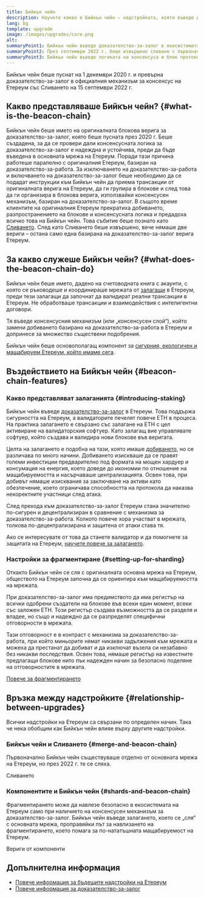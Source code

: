 ```yaml
---
title: Бийкън чейн
description: Научете какво е Бийкън чейн – надстройката, която въведе доказателство-за-залог в Eтереум.
lang: bg
template: upgrade
image: /images/upgrades/core.png
alt: 
summaryPoint1: Бийкън чейн въведе доказателство-за-залог в екосистемата на Eтереум.
summaryPoint2: През септември 2022 г. беше извършено сливане с първоначалното доказателство-за-работа на Eтереум.
summaryPoint3: Бийкън чейн въведе логиката на консенсуса и блок протокола тип „разпространение на клюки“, който осигурява Eтереум в момента.
---
```


<UpgradeStatus isShipped dateKey="page-upgrades:page-upgrades-beacon-date">
  Бийкън чейн беше пуснат на 1 декември 2020 г. и превърна доказателство-за-залог в официалния механизъм за консенсус на Eтереум със Сливането на 15 септември 2022 г.
</UpgradeStatus>

## Какво представляваше Бийкън чейн? {#what-is-the-beacon-chain}

Бийкън чейн беше името на оригиналната блокова верига за доказателство-за-залог, която беше пусната през 2020 г. Беше създадена, за да се провери дали консенсусната логика за доказателство-за-залог е надеждна и устойчива, преди да бъде въведена в основната мрежа на Eтереум. Поради тази причина работеше паралелно с оригиналния Eтереум, базиран на доказателство-за-работа. За изключването на доказателство-за-работа и включването на доказателство-за-залог беше необходимо да се подадат инструкции към Бийкън чейн да приема трансакции от оригиналната верига на Eтереум, да ги групира в блокове и след това да ги организира в блокова верига, използвайки консенсусен механизъм, базиран на доказателство-за-залог. В същото време клиентите на оригиналния Eтереум прекратиха добиването, разпространението на блокове и консенсусната логика и предадоха всичко това на Бийкън чейн. Това събитие беше познато като [Сливането](/roadmap/merge/). След като Сливането беше извършено, вече нямаше две вериги – остана само една базирана на доказателство-за-залог верига Eтереум.

## За какво служеше Бийкън чейн? {#what-does-the-beacon-chain-do}

Бийкън чейн беше името, дадено на счетоводната книга с акаунти, с която се ръководеше и координираше мрежата от [залагащи](/staking/) в Eтереум, преди тези залагащи да започнат да валидират реални трансакции в Eтереум. Не обработваше трансакции и взаимодействия с интелигентни договори.

Тя въведе консенсусния механизъм (или „консенсусен слой“), който замени добиването базирано на доказателство-за-работа в Eтереум и допринесе за множество съществени подобрения.

Бийкън чейн беше основополагащ компонент за [сигурния, екологичен и мащабируем Eтереум, който имаме сега](/roadmap/vision/).

## Въздействието на Бийкън чейн {#beacon-chain-features}

### Какво представляват залаганията {#introducing-staking}

Бийкън чейн въведе [доказателство-за-залог](/developers/docs/consensus-mechanisms/pos/) в Eтереум. Това поддържа сигурността на Eтереум, а валидаторите печелят повече ETH в процеса. На практика залагането е свързано със залагане на ETH с цел активиране на валидаторския софтуер. Като залагащ вие управлявате софтуер, който създава и валидира нови блокове във веригата.

Целта на залагането е подобна на тази, която имаше [добиването](/developers/docs/consensus-mechanisms/pow/mining/), но се различава по много начини. Добиването изискваше да се правят големи инвестиции предварително под формата на мощен хардуер и консумация на енергия, което доведе до икономии по отношение на мащабируемостта и насърчаваше централизацията. Освен това, при добивът нямаше изисквания за заключване на активи като обезпечение, което ограничава способността на протокола да наказва некоректните участници след атака.

След прехода към доказателство-за-залог Eтереум стана значително по-сигурен и децентрализиран в сравнение с механизма за доказателство-за-работа. Колкото повече хора участват в мрежата, толкова по-децентрализирана и защитена от атаки става тя.

<Alert>
<AlertEmoji text=":money_bag:" />
<AlertDescription>
  Ако се интересувате от това да станете валидатор и да помогнете за защитата на Eтереум, <a href="/staking/">научете повече за залагането</a>.
</AlertDescription>
</Alert>

### Настройки за фрагментиране {#setting-up-for-sharding}

Откакто Бийкън чейн се сля с оригиналната основна мрежа на Eтереум, обществото на Eтереум започна да се ориентира към мащабируемостта на мрежата.

При доказателство-за-залог има предимството да има регистър на всички одобрени създатели на блокове във всеки един момент, всеки със заложен ETH. Този регистър създава възможността да се разделя и владее, но също и надеждно да се разпределят специфични отговорности в мрежата.

Тази отговорност е в контраст с механизма за доказателство-за-работа, при който миньорите нямат никакви задължения към мрежата и можеха да престанат да добиват и да изключат възела си незабавно без никакви последствия. Освен това, нямаше регистър на известните предлагащи блокове нито пък надежден начин за безопасно поделяне на отговорностите в мрежата.

[Повече за фрагментирането](/roadmap/danksharding/)

## Връзка между надстройките {#relationship-between-upgrades}

Всички надстройки на Eтереум са свързани по определен начин. Така че нека обобщим как Бийкън чейн влияе върху другите надстройки.

### Бийкън чейн и Сливането {#merge-and-beacon-chain}

Първоначално Бийкън чейн съществуваше отделно от основната мрежа на Eтереум, но през 2022 г. те се сляха.

<ButtonLink href="/roadmap/merge/">
  Сливането
</ButtonLink>

### Компонентите и Бийкън чейн {#shards-and-beacon-chain}

Фрагментирането може да навлезе безопасно в екосистемата на Eтереум само при наличието на консенсусен механизъм за доказателство-за-залог. Бийкън чейн въведе залагането, което се „сля“ с основната мрежа, проправяйки път за навлизането на фрагментирането, което помага за по-нататъшната мащабируемост на Eтереум.

<ButtonLink href="/roadmap/danksharding/">
  Вериги от компоненти
</ButtonLink>

## Допълнителна информация

- [Повече информация за бъдещите надстройки на Eтереум](/roadmap/vision)
- [Повече информация за доказателство-за-залог](/developers/docs/consensus-mechanisms/pos)

